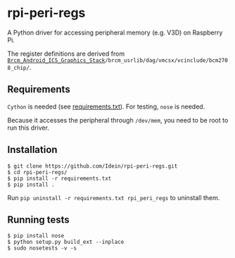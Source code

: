 # rpi-peri-regs

A Python driver for accessing peripheral memory (e.g. V3D) on Raspberry Pi.

The register definitions are derived from
<code>[Brcm_Android_ICS_Graphics_Stack](https://docs.broadcom.com/docs/12358546)/brcm_usrlib/dag/vmcsx/vcinclude/bcm2708_chip/</code>.

## Requirements

`Cython` is needed (see [requirements.txt](requirements.txt)).
For testing, `nose` is needed.

Because it accesses the peripheral through `/dev/mem`, you need to be root to
run this driver.


## Installation

```
$ git clone https://github.com/Idein/rpi-peri-regs.git
$ cd rpi-peri-regs/
$ pip install -r requirements.txt
$ pip install .
```

Run `pip uninstall -r requirements.txt rpi_peri_regs` to uninstall them.


## Running tests

```
$ pip install nose
$ python setup.py build_ext --inplace
$ sudo nosetests -v -s
```
